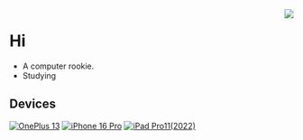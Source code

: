 <img align="right" src="https://github-readme-stats.vercel.app/api?username=hidrid0125&show_icons=true&theme=onedark&hide_title=tru&hide_border=true">

# Hi
 - A computer rookie.
 - Studying

## Devices
[![OnePlus 13](https://img.shields.io/badge/OnePlus%2013-eb0029?style=flat-square&logo=oneplus&logoColor=ffffff)](https://www.oneplus.com/cn/13)
[![iPhone 16 Pro](https://img.shields.io/badge/iPhone%2016%20Pro-A2AAAD?style=flat-square&logo=apple&logoColor=ffffff)](https://www.apple.com/iphone-16-pro/)
[![iPad Pro11(2022)](https://img.shields.io/badge/iPad%20Pro11(2022)-A2AAAD?style=flat-square&logo=apple&logoColor=ffffff)](https://support.apple.com/en-us/111842)
